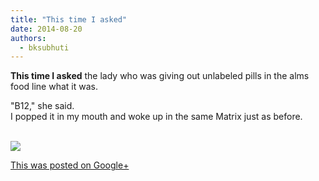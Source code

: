 ```yaml
---
title: "This time I asked"
date: 2014-08-20
authors: 
  - bksubhuti
---
```


**This time I asked** the lady who was giving out unlabeled pills in the alms food line what it was.  
  
"B12," she said.  
I popped it in my mouth and woke up in the same Matrix just as before.  
﻿

![](https://lh6.googleusercontent.com/-9uzJSjNhClw/U_PuTAKGU3I/AAAAAAAAKHg/ptRHmczCM0E/w506-h750/14%2B-%2B1)

[This was posted on Google+](https://plus.google.com/+BhikkhuSubhuti/posts/MFFjvCUHsnT)